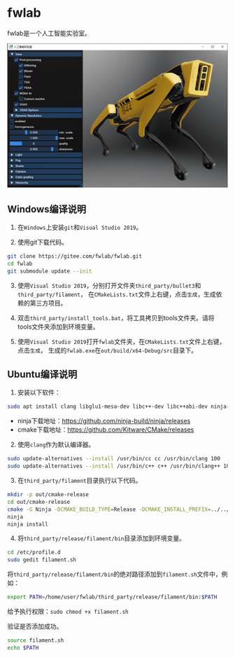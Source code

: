 # fwlab

fwlab是一个人工智能实验室。

![image](image/screenshot.png)

## Windows编译说明

1. 在`Windows`上安装`git`和`Visual Studio 2019`。

2. 使用git下载代码。

```sh
git clone https://gitee.com/fwlab/fwlab.git
cd fwlab
git submodule update --init
```

3. 使用`Visual Studio 2019`，分别打开文件夹`third_party/bullet3`和`third_party/filament`，
在`CMakeLists.txt`文件上右键，点击`生成`，生成依赖的第三方项目。

4. 双击`third_party/install_tools.bat`，将工具拷贝到tools文件夹。请将tools文件夹添加到环境变量。

5. 使用`Visual Studio 2019`打开`fwlab`文件夹，在`CMakeLists.txt`文件上右键，点击`生成`，
生成的`fwlab.exe`在`out/build/x64-Debug/src`目录下。

## Ubuntu编译说明

1. 安装以下软件：

```sh
sudo apt install clang libglu1-mesa-dev libc++-dev libc++abi-dev ninja-build libxi-dev cmake
```

* ninja下载地址：https://github.com/ninja-build/ninja/releases
* cmake下载地址：https://github.com/Kitware/CMake/releases

2. 使用`clang`作为默认编译器。

```sh
sudo update-alternatives --install /usr/bin/cc cc /usr/bin/clang 100
sudo update-alternatives --install /usr/bin/c++ c++ /usr/bin/clang++ 100
```

3. 在`third_party/filament`目录执行以下代码。

```sh
mkdir -p out/cmake-release
cd out/cmake-release
cmake -G Ninja -DCMAKE_BUILD_TYPE=Release -DCMAKE_INSTALL_PREFIX=../../../release/filament ../..
ninja
ninja install
```

4. 将`third_party/release/filament/bin`目录添加到环境变量。

```sh
cd /etc/profile.d
sudo gedit filament.sh
```
将`third_party/release/filament/bin`的绝对路径添加到`filament.sh`文件中，例如：

```sh
export PATH=/home/user/fwlab/third_party/release/filament/bin:$PATH
```

给予执行权限：`sudo chmod +x filament.sh`

验证是否添加成功。

```sh
source filament.sh
echo $PATH
```
